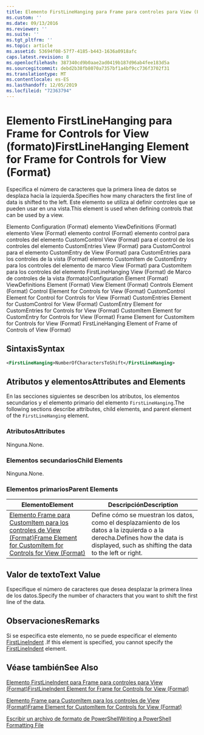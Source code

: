```yaml
---
title: Elemento FirstLineHanging para Frame para controles para View (Format) | Microsoft Docs
ms.custom: ''
ms.date: 09/13/2016
ms.reviewer: ''
ms.suite: ''
ms.tgt_pltfrm: ''
ms.topic: article
ms.assetid: 53694f08-57f7-4185-b443-1636a0918afc
caps.latest.revision: 8
ms.openlocfilehash: 387340cd9b0aae2ad0419b187d96ab4fee183d5a
ms.sourcegitcommit: debd2b38fb8070a7357bf1a4bf9cc736f3702f31
ms.translationtype: MT
ms.contentlocale: es-ES
ms.lasthandoff: 12/05/2019
ms.locfileid: "72363794"
---
```

# <a name="firstlinehanging-element-for-frame-for-controls-for-view-format"></a><span data-ttu-id="d1668-102">Elemento FirstLineHanging para Frame for Controls for View (formato)</span><span class="sxs-lookup"><span data-stu-id="d1668-102">FirstLineHanging Element for Frame for Controls for View (Format)</span></span>

<span data-ttu-id="d1668-103">Especifica el número de caracteres que la primera línea de datos se desplaza hacia la izquierda.</span><span class="sxs-lookup"><span data-stu-id="d1668-103">Specifies how many characters the first line of data is shifted to the left.</span></span> <span data-ttu-id="d1668-104">Este elemento se utiliza al definir controles que se pueden usar en una vista.</span><span class="sxs-lookup"><span data-stu-id="d1668-104">This element is used when defining controls that can be used by a view.</span></span>

<span data-ttu-id="d1668-105">Elemento Configuration (Format) elemento ViewDefinitions (Format) elemento View (Format) elemento control (Format) elemento control para controles del elemento CustomControl View (Format) para el control de los controles del elemento CustomEntries View (Format) para CustomControl para el elemento CustomEntry de View (Format) para CustomEntries para los controles de la vista (Format) elemento CustomItem de CustomEntry para los controles del elemento de marco View (Format) para CustomItem para los controles del elemento FirstLineHanging View (Format) de Marco de controles de la vista (formato)</span><span class="sxs-lookup"><span data-stu-id="d1668-105">Configuration Element (Format) ViewDefinitions Element (Format) View Element (Format) Controls Element (Format) Control Element for Controls for View (Format) CustomControl Element for Control for Controls for View (Format) CustomEntries Element for CustomControl for View (Format) CustomEntry Element for CustomEntries for Controls for View (Format) CustomItem Element for CustomEntry for Controls for View (Format) Frame Element for CustomItem for Controls for View (Format) FirstLineHanging Element of Frame of Controls of View (Format)</span></span>

## <a name="syntax"></a><span data-ttu-id="d1668-106">Sintaxis</span><span class="sxs-lookup"><span data-stu-id="d1668-106">Syntax</span></span>

```xml
<FirstLineHanging>NumberOfCharactersToShift</FirstLineHanging>
```

## <a name="attributes-and-elements"></a><span data-ttu-id="d1668-107">Atributos y elementos</span><span class="sxs-lookup"><span data-stu-id="d1668-107">Attributes and Elements</span></span>

<span data-ttu-id="d1668-108">En las secciones siguientes se describen los atributos, los elementos secundarios y el elemento primario del elemento `FirstLineHanging`.</span><span class="sxs-lookup"><span data-stu-id="d1668-108">The following sections describe attributes, child elements, and parent element of the `FirstLineHanging` element.</span></span>

### <a name="attributes"></a><span data-ttu-id="d1668-109">Atributos</span><span class="sxs-lookup"><span data-stu-id="d1668-109">Attributes</span></span>

<span data-ttu-id="d1668-110">Ninguna.</span><span class="sxs-lookup"><span data-stu-id="d1668-110">None.</span></span>

### <a name="child-elements"></a><span data-ttu-id="d1668-111">Elementos secundarios</span><span class="sxs-lookup"><span data-stu-id="d1668-111">Child Elements</span></span>

<span data-ttu-id="d1668-112">Ninguna.</span><span class="sxs-lookup"><span data-stu-id="d1668-112">None.</span></span>

### <a name="parent-elements"></a><span data-ttu-id="d1668-113">Elementos primarios</span><span class="sxs-lookup"><span data-stu-id="d1668-113">Parent Elements</span></span>

|<span data-ttu-id="d1668-114">Elemento</span><span class="sxs-lookup"><span data-stu-id="d1668-114">Element</span></span>|<span data-ttu-id="d1668-115">Descripción</span><span class="sxs-lookup"><span data-stu-id="d1668-115">Description</span></span>|
|-------------|-----------------|
|[<span data-ttu-id="d1668-116">Elemento Frame para CustomItem para los controles de View (Format)</span><span class="sxs-lookup"><span data-stu-id="d1668-116">Frame Element for CustomItem for Controls for View (Format)</span></span>](./frame-element-for-customitem-for-controls-for-view-format.md)|<span data-ttu-id="d1668-117">Define cómo se muestran los datos, como el desplazamiento de los datos a la izquierda o a la derecha.</span><span class="sxs-lookup"><span data-stu-id="d1668-117">Defines how the data is displayed, such as shifting the data to the left or right.</span></span>|

## <a name="text-value"></a><span data-ttu-id="d1668-118">Valor de texto</span><span class="sxs-lookup"><span data-stu-id="d1668-118">Text Value</span></span>

<span data-ttu-id="d1668-119">Especifique el número de caracteres que desea desplazar la primera línea de los datos.</span><span class="sxs-lookup"><span data-stu-id="d1668-119">Specify the number of characters that you want to shift the first line of the data.</span></span>

## <a name="remarks"></a><span data-ttu-id="d1668-120">Observaciones</span><span class="sxs-lookup"><span data-stu-id="d1668-120">Remarks</span></span>

<span data-ttu-id="d1668-121">Si se especifica este elemento, no se puede especificar el elemento [FirstLineIndent](./firstlineindent-element-for-frame-for-controls-for-view-format.md) .</span><span class="sxs-lookup"><span data-stu-id="d1668-121">If this element is specified, you cannot specify the [FirstLineIndent](./firstlineindent-element-for-frame-for-controls-for-view-format.md) element.</span></span>

## <a name="see-also"></a><span data-ttu-id="d1668-122">Véase también</span><span class="sxs-lookup"><span data-stu-id="d1668-122">See Also</span></span>

[<span data-ttu-id="d1668-123">Elemento FirstLineIndent para Frame para controles para View (Format)</span><span class="sxs-lookup"><span data-stu-id="d1668-123">FirstLineIndent Element for Frame for Controls for View (Format)</span></span>](./firstlineindent-element-for-frame-for-controls-for-view-format.md)

[<span data-ttu-id="d1668-124">Elemento Frame para CustomItem para los controles de View (Format)</span><span class="sxs-lookup"><span data-stu-id="d1668-124">Frame Element for CustomItem for Controls for View (Format)</span></span>](./frame-element-for-customitem-for-controls-for-view-format.md)

[<span data-ttu-id="d1668-125">Escribir un archivo de formato de PowerShell</span><span class="sxs-lookup"><span data-stu-id="d1668-125">Writing a PowerShell Formatting File</span></span>](./writing-a-powershell-formatting-file.md)
